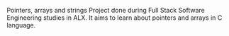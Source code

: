 Pointers, arrays and strings
Project done during Full Stack Software Engineering studies in ALX. It aims to learn about pointers and arrays in C language.
